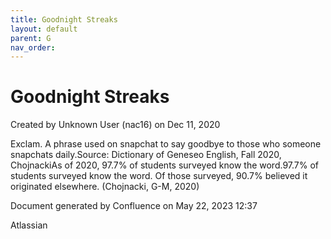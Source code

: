 ```yaml
---
title: Goodnight Streaks
layout: default
parent: G
nav_order:
---
```


# Goodnight Streaks

Created by  Unknown User (nac16) on Dec 11, 2020

Exclam. A phrase used on snapchat to say goodbye to those who someone snapchats daily.Source: Dictionary of Geneseo English, Fall 2020, ChojnackiAs of 2020, 97.7% of students surveyed know the word.97.7% of students surveyed know the word. Of those surveyed, 90.7% believed it originated elsewhere. (Chojnacki, G-M, 2020)

Document generated by Confluence on May 22, 2023 12:37

Atlassian
